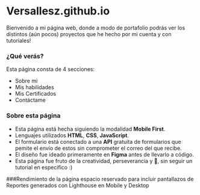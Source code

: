 # Versallesz.github.io
Bienvenido a mi página web, donde a modo de portafolio podrás ver los distintos (aún pocos) proyectos que he hecho por mi cuenta y con tutoriales! 


### ¿Qué verás?
Esta página consta de 4 secciones:
- Sobre mi
- Mis habilidades
- Mis Certificados
- Contáctame

### Sobre esta página
- Esta página está hecha siguiendo la modalidad **Mobile First**.
- Lenguajes utilizados **HTML**, **CSS**, **JavaScript**.
- El formulario está conectado a una **API** gratuita de formularios que pemite el envío de estos sin comprometer el correo del que recibe.
- El diseño fue ideado primeramente en **Figma** antes de llevarlo a código. 
- Esta página fue fruto de la creatividad, perseverancia y 💚, sin seguir un tutorial en especifico :) 

###Rendimiento de la página
espacio reservado para incluir pantallazos de Reportes generados con Lighthouse en Mobile y Desktop

